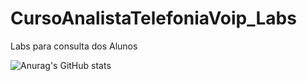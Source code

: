 # CursoAnalistaTelefoniaVoip_Labs
Labs para consulta dos Alunos

![Anurag's GitHub stats](https://github-readme-stats.vercel.app/api?username=CursoAnalistaVoip/CursoTelefoniaVoip_Labs_Asterisk&show_icons=true&theme=radical)
